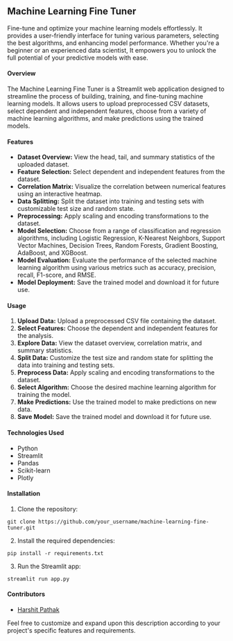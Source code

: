 ## Machine Learning Fine Tuner
Fine-tune and optimize your machine learning models effortlessly. It provides a user-friendly interface for tuning various parameters, selecting the best algorithms, and enhancing model performance. Whether you're a beginner or an experienced data scientist, It empowers you to unlock the full potential of your predictive models with ease.

#### Overview
The Machine Learning Fine Tuner is a Streamlit web application designed to streamline the process of building, training, and fine-tuning machine learning models. It allows users to upload preprocessed CSV datasets, select dependent and independent features, choose from a variety of machine learning algorithms, and make predictions using the trained models.

#### Features
- **Dataset Overview:** View the head, tail, and summary statistics of the uploaded dataset.
- **Feature Selection:** Select dependent and independent features from the dataset.
- **Correlation Matrix:** Visualize the correlation between numerical features using an interactive heatmap.
- **Data Splitting:** Split the dataset into training and testing sets with customizable test size and random state.
- **Preprocessing:** Apply scaling and encoding transformations to the dataset.
- **Model Selection:** Choose from a range of classification and regression algorithms, including Logistic Regression, K-Nearest Neighbors, Support Vector Machines, Decision Trees, Random Forests, Gradient Boosting, AdaBoost, and XGBoost.
- **Model Evaluation:** Evaluate the performance of the selected machine learning algorithm using various metrics such as accuracy, precision, recall, F1-score, and RMSE.
- **Model Deployment:** Save the trained model and download it for future use.

#### Usage
1. **Upload Data:** Upload a preprocessed CSV file containing the dataset.
2. **Select Features:** Choose the dependent and independent features for the analysis.
3. **Explore Data:** View the dataset overview, correlation matrix, and summary statistics.
4. **Split Data:** Customize the test size and random state for splitting the data into training and testing sets.
5. **Preprocess Data:** Apply scaling and encoding transformations to the dataset.
6. **Select Algorithm:** Choose the desired machine learning algorithm for training the model.
7. **Make Predictions:** Use the trained model to make predictions on new data.
8. **Save Model:** Save the trained model and download it for future use.

#### Technologies Used
- Python
- Streamlit
- Pandas
- Scikit-learn
- Plotly

#### Installation
1. Clone the repository:

```
git clone https://github.com/your_username/machine-learning-fine-tuner.git
```

2. Install the required dependencies:

```
pip install -r requirements.txt
```

3. Run the Streamlit app:

```
streamlit run app.py
```

#### Contributors
- [Harshit Pathak](https://github.com/harshitpathak18)

Feel free to customize and expand upon this description according to your project's specific features and requirements.
